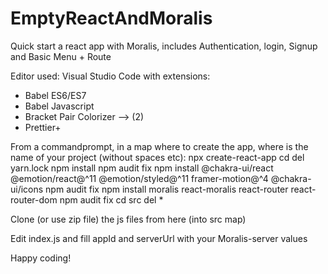# EmptyReactAndMoralis
Quick start a react app with Moralis, includes Authentication, login, Signup and Basic Menu + Route

Editor used: Visual Studio Code
with extensions:
- Babel ES6/ES7
- Babel Javascript
- Bracket Pair Colorizer --> (2)
- Prettier+

From a commandprompt, in a map where to create the app, where <projectname> is the name of your project (without spaces etc):
npx create-react-app <projectname>
cd <projectname>
del yarn.lock
npm install
npm audit fix
npm install @chakra-ui/react @emotion/react@^11 @emotion/styled@^11 framer-motion@^4 @chakra-ui/icons
npm audit fix
npm install moralis react-moralis react-router react-router-dom
npm audit fix
cd src
del *

Clone (or use zip file) the js files from here (into src map)
  
Edit index.js and fill appId and serverUrl with your Moralis-server values

Happy coding!
